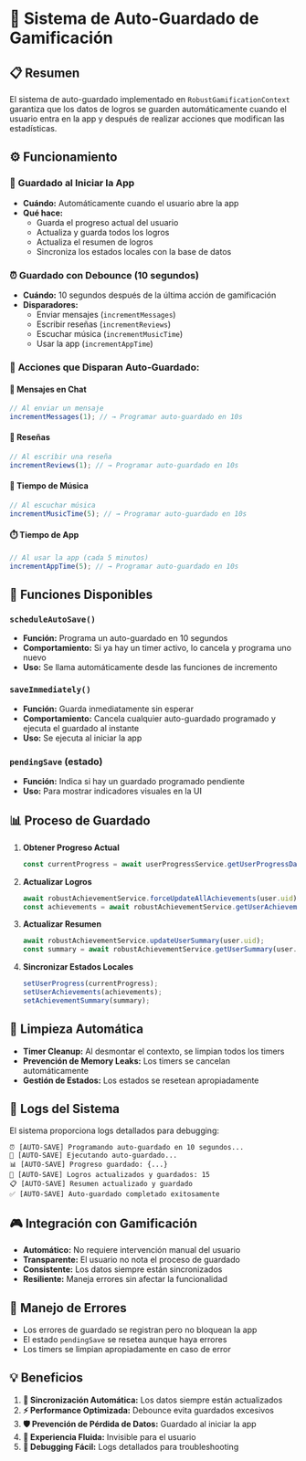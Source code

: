 # 🔄 Sistema de Auto-Guardado de Gamificación

## 📋 Resumen
El sistema de auto-guardado implementado en `RobustGamificationContext` garantiza que los datos de logros se guarden automáticamente cuando el usuario entra en la app y después de realizar acciones que modifican las estadísticas.

## ⚙️ Funcionamiento

### 🚀 **Guardado al Iniciar la App**
- **Cuándo:** Automáticamente cuando el usuario abre la app
- **Qué hace:**
  - Guarda el progreso actual del usuario
  - Actualiza y guarda todos los logros
  - Actualiza el resumen de logros
  - Sincroniza los estados locales con la base de datos

### ⏰ **Guardado con Debounce (10 segundos)**
- **Cuándo:** 10 segundos después de la última acción de gamificación
- **Disparadores:**
  - Enviar mensajes (`incrementMessages`)
  - Escribir reseñas (`incrementReviews`)
  - Escuchar música (`incrementMusicTime`)
  - Usar la app (`incrementAppTime`)

### 🎯 **Acciones que Disparan Auto-Guardado:**

#### 💬 **Mensajes en Chat**
```typescript
// Al enviar un mensaje
incrementMessages(1); // → Programar auto-guardado en 10s
```

#### 📝 **Reseñas**
```typescript
// Al escribir una reseña
incrementReviews(1); // → Programar auto-guardado en 10s
```

#### 🎵 **Tiempo de Música**
```typescript
// Al escuchar música
incrementMusicTime(5); // → Programar auto-guardado en 10s
```

#### ⏱️ **Tiempo de App**
```typescript
// Al usar la app (cada 5 minutos)
incrementAppTime(5); // → Programar auto-guardado en 10s
```

## 🔧 **Funciones Disponibles**

### `scheduleAutoSave()`
- **Función:** Programa un auto-guardado en 10 segundos
- **Comportamiento:** Si ya hay un timer activo, lo cancela y programa uno nuevo
- **Uso:** Se llama automáticamente desde las funciones de incremento

### `saveImmediately()`
- **Función:** Guarda inmediatamente sin esperar
- **Comportamiento:** Cancela cualquier auto-guardado programado y ejecuta el guardado al instante
- **Uso:** Se ejecuta al iniciar la app

### `pendingSave` (estado)
- **Función:** Indica si hay un guardado programado pendiente
- **Uso:** Para mostrar indicadores visuales en la UI

## 📊 **Proceso de Guardado**

1. **Obtener Progreso Actual**
   ```typescript
   const currentProgress = await userProgressService.getUserProgressData(user.uid);
   ```

2. **Actualizar Logros**
   ```typescript
   await robustAchievementService.forceUpdateAllAchievements(user.uid);
   const achievements = await robustAchievementService.getUserAchievements(user.uid);
   ```

3. **Actualizar Resumen**
   ```typescript
   await robustAchievementService.updateUserSummary(user.uid);
   const summary = await robustAchievementService.getUserSummary(user.uid);
   ```

4. **Sincronizar Estados Locales**
   ```typescript
   setUserProgress(currentProgress);
   setUserAchievements(achievements);
   setAchievementSummary(summary);
   ```

## 🧹 **Limpieza Automática**
- **Timer Cleanup:** Al desmontar el contexto, se limpian todos los timers
- **Prevención de Memory Leaks:** Los timers se cancelan automáticamente
- **Gestión de Estados:** Los estados se resetean apropiadamente

## 📝 **Logs del Sistema**
El sistema proporciona logs detallados para debugging:

```
⏰ [AUTO-SAVE] Programando auto-guardado en 10 segundos...
💾 [AUTO-SAVE] Ejecutando auto-guardado...
📊 [AUTO-SAVE] Progreso guardado: {...}
🎯 [AUTO-SAVE] Logros actualizados y guardados: 15
📋 [AUTO-SAVE] Resumen actualizado y guardado
✅ [AUTO-SAVE] Auto-guardado completado exitosamente
```

## 🎮 **Integración con Gamificación**
- **Automático:** No requiere intervención manual del usuario
- **Transparente:** El usuario no nota el proceso de guardado
- **Consistente:** Los datos siempre están sincronizados
- **Resiliente:** Maneja errores sin afectar la funcionalidad

## 🚨 **Manejo de Errores**
- Los errores de guardado se registran pero no bloquean la app
- El estado `pendingSave` se resetea aunque haya errores
- Los timers se limpian apropiadamente en caso de error

## 💡 **Beneficios**
1. **🔄 Sincronización Automática:** Los datos siempre están actualizados
2. **⚡ Performance Optimizada:** Debounce evita guardados excesivos
3. **🛡️ Prevención de Pérdida de Datos:** Guardado al iniciar la app
4. **📱 Experiencia Fluida:** Invisible para el usuario
5. **🐛 Debugging Fácil:** Logs detallados para troubleshooting